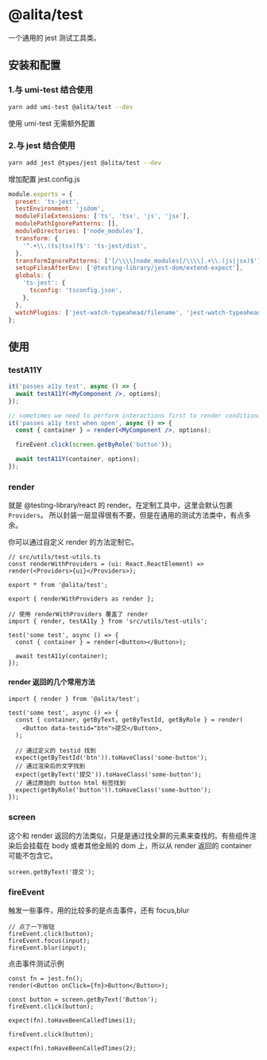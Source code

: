 # @alita/test

一个通用的 jest 测试工具类。

## 安装和配置

### 1.与 umi-test 结合使用

```bash
yarn add umi-test @alita/test --dev
```

使用 umi-test 无需额外配置

### 2.与 jest 结合使用

```bash
yarn add jest @types/jest @alita/test --dev
```

增加配置 jest.config.js

```js
module.exports = {
  preset: 'ts-jest',
  testEnvironment: 'jsdom',
  moduleFileExtensions: ['ts', 'tsx', 'js', 'jsx'],
  modulePathIgnorePatterns: [],
  moduleDirectories: ['node_modules'],
  transform: {
    '^.+\\.(ts|tsx)?$': 'ts-jest/dist',
  },
  transformIgnorePatterns: ['[/\\\\]node_modules[/\\\\].+\\.(js|jsx)$'],
  setupFilesAfterEnv: ['@testing-library/jest-dom/extend-expect'],
  globals: {
    'ts-jest': {
      tsconfig: 'tsconfig.json',
    },
  },
  watchPlugins: ['jest-watch-typeahead/filename', 'jest-watch-typeahead/testname'],
};
```

## 使用

### testA11Y

```jsx
it('passes a11y test', async () => {
  await testA11Y(<MyComponent />, options);
});

// sometimes we need to perform interactions first to render conditional UI
it('passes a11y test when open', async () => {
  const { container } = render(<MyComponent />, options);

  fireEvent.click(screen.getByRole('button'));

  await testA11Y(container, options);
});
```

### render

就是 @testing-library/react 的 render。在定制工具中，这里会默认包裹 `Providers`。 所以封装一层显得很有不要，但是在通用的测试方法类中，有点多余。

你可以通过自定义 render 的方法定制它。

```tsx
// src/utils/test-utils.ts
const renderWithProviders = (ui: React.ReactElement) => render(<Providers>{ui}</Providers>);

export * from '@alita/test';

export { renderWithProviders as render };
```

```tsx
// 使用 renderWithProviders 覆盖了 render
import { render, testA11y } from 'src/utils/test-utils';

test('some test', async () => {
  const { container } = render(<Button></Button>);

  await testA11y(container);
});
```

#### render 返回的几个常用方法

```tsx
import { render } from '@alita/test';

test('some test', async () => {
  const { container, getByText, getByTestId, getByRole } = render(
    <Button data-testid="btn">提交</Button>,
  );

  // 通过定义的 testid 找到
  expect(getByTestId('btn')).toHaveClass('some-button');
  // 通过渲染后的文字找到
  expect(getByText('提交')).toHaveClass('some-button');
  // 通过原始的 button html 标签找到
  expect(getByRole('button')).toHaveClass('some-button');
});
```

### screen

这个和 render 返回的方法类似，只是是通过找全屏的元素来查找的。有些组件渲染后会挂载在 body 或者其他全局的 dom 上，所以从 render 返回的 container 可能不包含它。

```tsx
screen.getByText('提交');
```

### fireEvent

触发一些事件，用的比较多的是点击事件，还有 focus,blur

```tsx
// 点了一下按钮
fireEvent.click(button);
fireEvent.focus(input);
fireEvent.blur(input);
```

点击事件测试示例

```tsx
const fn = jest.fn();
render(<Button onClick={fn}>Button</Button>);

const button = screen.getByText('Button');
fireEvent.click(button);

expect(fn).toHaveBeenCalledTimes(1);

fireEvent.click(button);

expect(fn).toHaveBeenCalledTimes(2);
```
